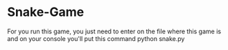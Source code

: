 # Snake-Game

For you run this game, you just need to enter on the file where this game is and on your console you'll put this command python snake.py
